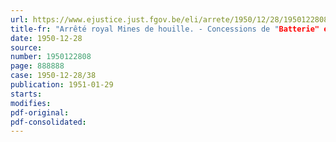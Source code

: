```yaml
---
url: https://www.ejustice.just.fgov.be/eli/arrete/1950/12/28/1950122808/justel
title-fr: "Arrêté royal Mines de houille. - Concessions de "Batterie" et de "Bonne-Fin-Banneux". - Cession, acquisition et réunion des concessions."
date: 1950-12-28
source:
number: 1950122808
page: 888888
case: 1950-12-28/38
publication: 1951-01-29
starts:
modifies:
pdf-original:
pdf-consolidated:
---
```


